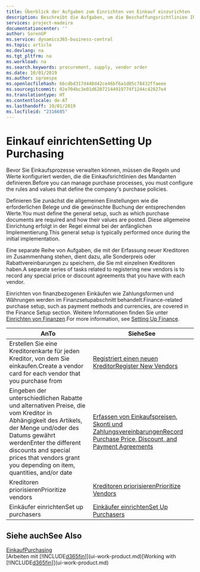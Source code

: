 ```yaml
---
title: Überblick der Aufgaben zum Einrichten von Einkauf einzurichten | Microsoft Docs
description: Beschreibt die Aufgaben, um die Beschaffungsrichtlinien Ihres Mandanten festzulegen und Ihre Einkaufsprozesse einzurichten.
services: project-madeira
documentationcenter: ''
author: SorenGP
ms.service: dynamics365-business-central
ms.topic: article
ms.devlang: na
ms.tgt_pltfrm: na
ms.workload: na
ms.search.keywords: procurement, supply, vendor order
ms.date: 10/01/2019
ms.author: sgroespe
ms.openlocfilehash: 66cdbd317d448d42ce46bf6a1d05c78432ffaeee
ms.sourcegitcommit: 02e704bc3e01d62072144919774f1244c42827e4
ms.translationtype: HT
ms.contentlocale: de-AT
ms.lasthandoff: 10/01/2019
ms.locfileid: "2316685"
---
```

# <a name="setting-up-purchasing"></a><span data-ttu-id="20362-103">Einkauf einrichten</span><span class="sxs-lookup"><span data-stu-id="20362-103">Setting Up Purchasing</span></span>
<span data-ttu-id="20362-104">Bevor Sie Einkaufsprozesse verwalten können, müssen die Regeln und Werte konfiguriert werden, die die Einkaufsrichtlinien des Mandanten definieren.</span><span class="sxs-lookup"><span data-stu-id="20362-104">Before you can manage purchase processes, you must configure the rules and values that define the company's purchase policies.</span></span>

<span data-ttu-id="20362-105">Definieren Sie zunächst die allgemeinen Einstellungen wie die erforderlichen Belege und die gewünschte Buchung der entsprechenden Werte.</span><span class="sxs-lookup"><span data-stu-id="20362-105">You must define the general setup, such as which purchase documents are required and how their values are posted.</span></span> <span data-ttu-id="20362-106">Diese allgemeine Einrichtung erfolgt in der Regel einmal bei der anfänglichen Implementierung.</span><span class="sxs-lookup"><span data-stu-id="20362-106">This general setup is typically performed once during the initial implementation.</span></span>

<span data-ttu-id="20362-107">Eine separate Reihe von Aufgaben, die mit der Erfassung neuer Kreditoren im Zusammenhang stehen, dient dazu, alle Sonderpreis oder Rabattvereinbarungen zu speichern, die Sie mit einzelnen Kreditoren haben.</span><span class="sxs-lookup"><span data-stu-id="20362-107">A separate series of tasks related to registering new vendors is to record any special price or discount agreements that you have with each vendor.</span></span>

<span data-ttu-id="20362-108">Einrichten von finanzbezogenen Einkäufen wie Zahlungsformen und Währungen werden im Finanzsetupabschnitt behandelt.</span><span class="sxs-lookup"><span data-stu-id="20362-108">Finance-related purchase setup, such as payment methods and currencies, are covered in the Finance Setup section.</span></span> <span data-ttu-id="20362-109">Weitere Informationen finden Sie unter [Einrichten von Finanzen](finance-setup-finance.md).</span><span class="sxs-lookup"><span data-stu-id="20362-109">For more information, see [Setting Up Finance](finance-setup-finance.md).</span></span>

| <span data-ttu-id="20362-110">An</span><span class="sxs-lookup"><span data-stu-id="20362-110">To</span></span> | <span data-ttu-id="20362-111">Siehe</span><span class="sxs-lookup"><span data-stu-id="20362-111">See</span></span> |
| --- | --- |
| <span data-ttu-id="20362-112">Erstellen Sie eine Kreditorenkarte für jeden Kreditor, von dem Sie einkaufen.</span><span class="sxs-lookup"><span data-stu-id="20362-112">Create a vendor card for each vendor that you purchase from</span></span>|[<span data-ttu-id="20362-113">Registriert einen neuen Kreditor</span><span class="sxs-lookup"><span data-stu-id="20362-113">Register New Vendors</span></span>](purchasing-how-register-new-vendors.md) |
| <span data-ttu-id="20362-114">Eingeben der unterschiedlichen Rabatte und alternativen Preise, die vom Kreditor in Abhängigkeit des Artikels, der Menge und/oder des Datums gewährt werden</span><span class="sxs-lookup"><span data-stu-id="20362-114">Enter the different discounts and special prices that vendors grant you depending on item, quantities, and/or date</span></span> |[<span data-ttu-id="20362-115">Erfassen von Einkaufspreisen, Skonti und Zahlungsvereinbarungen</span><span class="sxs-lookup"><span data-stu-id="20362-115">Record Purchase Price, Discount, and Payment Agreements</span></span>](purchasing-how-record-purchase-price-discount-payment-agreements.md) |
| <span data-ttu-id="20362-116">Kreditoren priorisieren</span><span class="sxs-lookup"><span data-stu-id="20362-116">Prioritize vendors</span></span> |[<span data-ttu-id="20362-117">Kreditoren priorisieren</span><span class="sxs-lookup"><span data-stu-id="20362-117">Prioritize Vendors</span></span>](purchasing-how-prioritize-vendors.md) |
| <span data-ttu-id="20362-118">Einkäufer einrichten</span><span class="sxs-lookup"><span data-stu-id="20362-118">Set up purchasers</span></span> |[<span data-ttu-id="20362-119">Einkäufer einrichten</span><span class="sxs-lookup"><span data-stu-id="20362-119">Set Up Purchasers</span></span>](purchasing-how-setup-purchasers.md) |

## <a name="see-also"></a><span data-ttu-id="20362-120">Siehe auch</span><span class="sxs-lookup"><span data-stu-id="20362-120">See Also</span></span>
[<span data-ttu-id="20362-121">Einkauf</span><span class="sxs-lookup"><span data-stu-id="20362-121">Purchasing</span></span>](purchasing-manage-purchasing.md)  
<span data-ttu-id="20362-122">[Arbeiten mit [!INCLUDE[d365fin](includes/d365fin_md.md)]](ui-work-product.md)</span><span class="sxs-lookup"><span data-stu-id="20362-122">[Working with [!INCLUDE[d365fin](includes/d365fin_md.md)]](ui-work-product.md)</span></span>
